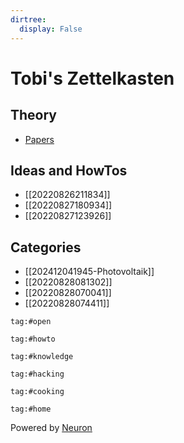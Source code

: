 ```yaml
---
dirtree:
  display: False
---
```

# Tobi's Zettelkasten

## Theory

- [Papers](http://luhmann.surge.sh/)

## Ideas and HowTos

- [[20220826211834]]
- [[20220827180934]]
- [[20220827123926]]

## Categories

- [[202412041945-Photovoltaik]] 
- [[20220828081302]]
- [[20220828070041]]
- [[20220828074411]]

```query
tag:#open
```
```query
tag:#howto
```
```query
tag:#knowledge
```
```query
tag:#hacking
```
```query
tag:#cooking
```
```query
tag:#home
```

Powered by [Neuron](https://neuron.zettel.page/)
